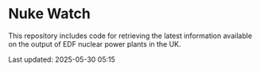 # Nuke Watch

This repository includes code for retrieving the latest information available on the output of EDF nuclear power plants in the UK.

Last updated: 2025-05-30 05:15